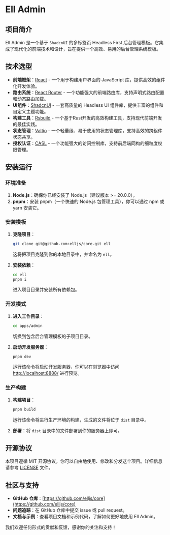 # Ell Admin

## 项目简介

Ell Admin 是一个基于 `ShadcnUI` 的多标签页 Headless First 后台管理模板。它集成了现代化的前端技术和设计，旨在提供一个高效、易用的后台管理系统模板。

## 技术选型

- **前端框架**：[React](https://react.dev/) - 一个用于构建用户界面的 JavaScript 库，提供高效的组件化开发体验。
- **路由系统**：[React Router](https://reactrouter.com/) - 一个功能强大的前端路由库，支持声明式路由配置和动态路由加载。
- **UI组件**：[ShadcnUI](https://ui.shadcn.com/) - 一套高质量的 Headless UI 组件库，提供丰富的组件和自定义主题功能。
- **构建工具**：[Rsbuild](https://rsbuild.dev/) - 一个基于Rust开发的高效构建工具，支持现代前端开发的最佳实践。
- **状态管理**：[Valtio](https://valtio.dev/) - 一个轻量级、易于使用的状态管理库，支持高效的跨组件状态共享。
- **授权认证**：[CASL](https://casl.js.org/) - 一个功能强大的访问控制库，支持前后端同构的细粒度权限管理。

## 安装运行

### 环境准备

1. **Node.js**：确保你已经安装了 Node.js（建议版本 >= 20.0.0）。
2. **pnpm**：安装 pnpm（一个快速的 Node.js 包管理工具），你可以通过 npm 或 yarn 安装它。

### 安装模板

1. **克隆项目**：
   ```bash
   git clone git@github.com:elljs/core.git ell
   ```
   这将把项目克隆到你的本地目录中，并命名为 `ell`。

2. **安装依赖**：
   ```bash
   cd ell
   pnpm i
   ```
   进入项目目录并安装所有依赖包。

### 开发模式

1. **进入工作目录**：
   ```bash
   cd apps/admin
   ```
   切换到包含后台管理模板的子项目目录。

2. **启动开发服务器**：
   ```bash
   pnpm dev
   ```
   运行该命令将启动开发服务器，你可以在浏览器中访问 [http://localhost:8888/](http://localhost:8888/) 进行预览。

### 生产构建

1. **构建项目**：
   ```bash
   pnpm build
   ```
   运行该命令将进行生产环境的构建，生成的文件将位于 `dist` 目录中。

2. **部署**：将 `dist` 目录中的文件部署到你的服务器上即可。

## 开源协议

本项目遵循 MIT 开源协议，你可以自由地使用、修改和分发这个项目。详细信息请参考 [LICENSE](LICENSE) 文件。

## 社区与支持

- **GitHub 仓库**：[https://github.com/elljs/core](https://github.com/elljs/core)
- **问题追踪**：在 GitHub 仓库中提交 issue 或 pull request。
- **文档与示例**：查看项目文档和示例代码，了解如何更好地使用 Ell Admin。

我们欢迎任何形式的贡献和反馈，感谢你的关注和支持！
